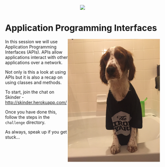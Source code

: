 <p align="center"><img src ="http://theironyard.com/images/home/tiy-logo.png" /></p>

# Application Programming Interfaces

<img src="challenge/images/dog.JPG" alt="dog" height="400px" align="right" >

In this session we will use Application Programming Interfaces (APIs). APIs allow applications interact with other applications over a network.

Not only is this a look at using APIs but it is also a recap on using classes and methods.

To start, join the chat on Skinder - http://skinder.herokuapp.com/

Once you have done this, follow the steps in the `challenge` directory.

As always, speak up if you get stuck...

